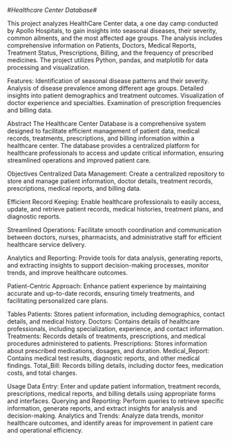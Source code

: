 #*Healthcare Center Database*#

This project analyzes HealthCare Center data, a one day camp conducted by Apollo Hospitals, to gain insights into seasonal diseases, their severity, common ailments, and the most affected age groups. The analysis includes comprehensive information on Patients, Doctors, Medical Reports, Treatment Status, Prescriptions, Billing, and the frequency of prescribed medicines. The project utilizes Python, pandas, and matplotlib for data processing and visualization.

Features:
Identification of seasonal disease patterns and their severity.
Analysis of disease prevalence among different age groups.
Detailed insights into patient demographics and treatment outcomes.
Visualization of doctor experience and specialties.
Examination of prescription frequencies and billing data.

Abstract
The Healthcare Center Database is a comprehensive system designed to facilitate efficient management of patient data, medical records, treatments, prescriptions, and billing information within a healthcare center. The database provides a centralized platform for healthcare professionals to access and update critical information, ensuring streamlined operations and improved patient care.

Objectives
Centralized Data Management: Create a centralized repository to store and manage patient information, doctor details, treatment records, prescriptions, medical reports, and billing data.

Efficient Record Keeping: Enable healthcare professionals to easily access, update, and retrieve patient records, medical histories, treatment plans, and diagnostic reports.

Streamlined Operations: Facilitate smooth coordination and communication between doctors, nurses, pharmacists, and administrative staff for efficient healthcare service delivery.

Analytics and Reporting: Provide tools for data analysis, generating reports, and extracting insights to support decision-making processes, monitor trends, and improve healthcare outcomes.

Patient-Centric Approach: Enhance patient experience by maintaining accurate and up-to-date records, ensuring timely treatments, and facilitating personalized care plans.

Tables
Patients: Stores patient information, including demographics, contact details, and medical history.
Doctors: Contains details of healthcare professionals, including specialization, experience, and contact information.
Treatments: Records details of treatments, prescriptions, and medical procedures administered to patients.
Prescriptions: Stores information about prescribed medications, dosages, and duration.
Medical_Report: Contains medical test results, diagnostic reports, and other medical findings.
Total_Bill: Records billing details, including doctor fees, medication costs, and total charges.

Usage
Data Entry: Enter and update patient information, treatment records, prescriptions, medical reports, and billing details using appropriate forms and interfaces.
Querying and Reporting: Perform queries to retrieve specific information, generate reports, and extract insights for analysis and decision-making.
Analytics and Trends: Analyze data trends, monitor healthcare outcomes, and identify areas for improvement in patient care and operational efficiency.

